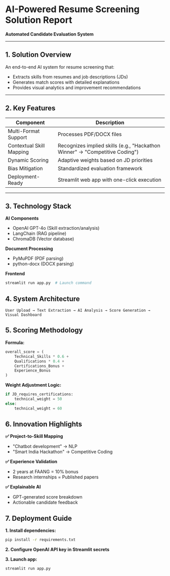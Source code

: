 # AI-Powered Resume Screening Solution Report  
**Automated Candidate Evaluation System**  

---

## 1. Solution Overview  
An end-to-end AI system for resume screening that:  
- Extracts skills from resumes and job descriptions (JDs)  
- Generates match scores with detailed explanations  
- Provides visual analytics and improvement recommendations  

---

## 2. Key Features  

| Component                | Description                                                                 |
|--------------------------|-----------------------------------------------------------------------------|
| Multi-Format Support      | Processes PDF/DOCX files                                                    |
| Contextual Skill Mapping  | Recognizes implied skills (e.g., "Hackathon Winner" → "Competitive Coding") |
| Dynamic Scoring           | Adaptive weights based on JD priorities                                     |
| Bias Mitigation           | Standardized evaluation framework                                           |
| Deployment-Ready          | Streamlit web app with one-click execution                                  |

---

## 3. Technology Stack  

**AI Components**  
- OpenAI GPT-4o (Skill extraction/analysis)  
- LangChain (RAG pipeline)  
- ChromaDB (Vector database)  

**Document Processing**  
- PyMuPDF (PDF parsing)  
- python-docx (DOCX parsing)  

**Frontend**  
```python
streamlit run app.py  # Launch command
```

## 4.  System Architecture

```
User Upload → Text Extraction → AI Analysis → Score Generation → Visual Dashboard  
```

## 5. Scoring Methodology

**Formula:**
```python
overall_score = (  
    Technical_Skills * 0.6 +  
    Qualifications * 0.4 +  
    Certifications_Bonus +  
    Experience_Bonus  
)
```

**Weight Adjustment Logic:**
```python
if JD_requires_certifications:  
    technical_weight = 50  
else:  
    technical_weight = 60  
```

## 6. Innovation Highlights

**✅ Project-to-Skill Mapping**
- "Chatbot development" → NLP
- "Smart India Hackathon" → Competitive Coding

**✅ Experience Validation**
- 2 years at FAANG = 10% bonus
- Research internships = Published papers

**✅ Explainable AI**
- GPT-generated score breakdown
- Actionable candidate feedback

## 7. Deployment Guide

**1. Install dependencies:**

```bash
pip install -r requirements.txt
```

**2. Configure OpenAI API key in Streamlit secrets**

**3. Launch app:**
```bash
streamlit run app.py
```